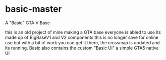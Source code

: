 # basic-master
A "Basic" GTA V Base

this is an old project of mine making a GTA base everyone is abled to use its made up of BigBaseV1 and V2 components 
this is no longer save for online use but with a bit of work you can get it there, the crossmap is updated and its running.
Basic also contains the custom "Basic UI" a simple GTA5 native UI
